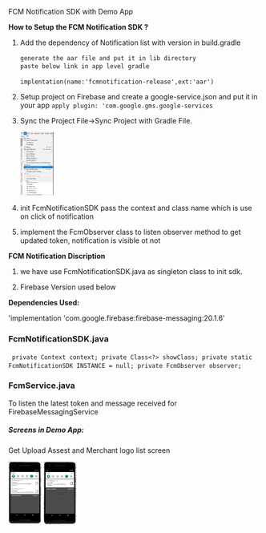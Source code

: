 FCM Notification SDK with Demo App

**How to Setup the FCM Notification SDK ?**

1. Add the dependency of Notification list with version in build.gradle

    ```
    generate the aar file and put it in lib directory
    paste below link in app level gradle
    ```

   `implentation(name:'fcmnotification-release',ext:'aar')`

2. Setup project on Firebase and create a google-service.json and put it in your app
   `apply plugin: 'com.google.gms.google-services`

3. Sync the Project File->Sync Project with Gradle File.

   <img src="./readme-images/gradle-sync.jpg" style="zoom:25%" />

4. init FcmNotificationSDK pass the context and class name which is use on click of notification

5. implement the FcmObserver class to listen observer method to get updated token, notification is visible ot not

**FCM Notification Discription**

1. we have use FcmNotificationSDK.java as singleton class to init sdk.

2. Firebase Version used below

**Dependencies  Used:**

'implementation 'com.google.firebase:firebase-messaging:20.1.6'

### FcmNotificationSDK.java

​```
private Context context;
private Class<?> showClass;
private static FcmNotificationSDK INSTANCE = null;
private FcmObserver observer;
​```



### FcmService.java

To listen the latest token and message received for FirebaseMessagingService


##### Screens in Demo App:

Get Upload Assest and Merchant logo list screen

<img src="./readme-images/multi-notification.jpg" style="zoom:25%;" width="265" height="505" />

<img src="./readme-images/single-notification.jpg" style="zoom:25%;" width="265" height="505" />